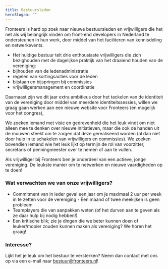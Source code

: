 ```yaml
---
title: Bestuursleden
heroSlogan: ""
---
```

Fronteers is hard op zoek naar nieuwe bestuursleden en vrijwilligers die het net als wij belangrijk vinden om front-end developers in Nederland te ondersteunen in hun werk, door middel van het faciliteren van kennisdeling en netwerkevents.

- Het huidige bestuur telt drie enthousiaste vrijwilligers die zich bezighouden met de dagelijkse praktijk van het draaiend houden van de vereniging:
- bijhouden van de ledenadministratie
- regelen van kortingsacties voor de leden
- bijstaan en bijspringen bij commissies
- vrijwilligersmanagement en coordinatie

Daarnaast zijn we dit jaar extra ambitieus door het tackelen van de identiteit van de vereniging door middel van meerdere identiteitssessies, willen we graag gaan werken aan een nieuwe website voor Fronteers (en mogelijk voor het congres),

We zoeken iemand met visie en gedrevenheid die het leuk vindt om niet alleen mee te denken over nieuwe initiatieven, maar die ook de handen uit de mouwen steekt om te zorgen dat deze gerealiseerd worden (al dan niet door hulp in te schakelen van vrijwilligers en commissies). 
We zoeken bovendien iemand wie het leuk lijkt op termijn de rol van voorzitter, secretaris of penningmeester over te nemen of aan te vullen.

Als vrijwilliger bij Fronteers ben je onderdeel van een actieve, jonge vereniging. De leukste manier om te netwerken en nieuwe vaardigheden op te doen!

### Wat verwachten we van onze vrijwilligers?

- Commitment van in ieder geval een jaar om je maximaal 2 uur per week in te zetten voor de vereniging - Een maand of twee meekijken is geen probleem
- Teamplayers die van aanpakken weten (of het durven aan te geven als ze daar hulp bij nodig hebben!)
- Een kritische blik; zie je dingen die we beter kunnen doen of leuker/mooier zouden kunnen maken als vereniging? We horen het graag!

### Interesse?

Lijkt het je leuk om het bestuur te versterken? Neem dan contact met ons op via een e-mail naar [bestuur@fronteers.nl](mailto:bestuur@fronteers.nl)!
